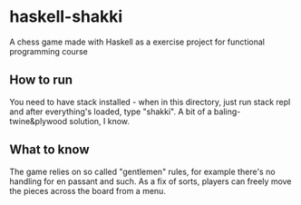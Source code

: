 # haskell-shakki
A chess game made with Haskell as a exercise project for functional programming course

## How to run
You need to have stack installed - when in this directory, just run stack repl and after everything's loaded, type "shakki". A bit of a baling-twine&plywood solution, I know.

## What to know
The game relies on so called "gentlemen" rules, for example there's no handling for en passant and such. As a fix of sorts, players can freely move the pieces across the board from a menu.
